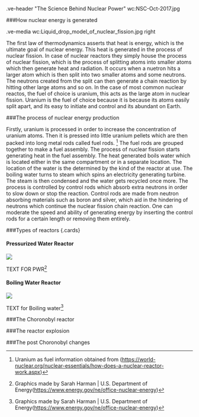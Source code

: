 .ve-header  "The Science Behind Nuclear Power" wc:NSC-Oct-2017.jpg




###How nuclear energy is generated

.ve-media wc:Liquid_drop_model_of_nuclear_fission.jpg right

The first law of thermodynamics asserts that heat is energy, which is the ultimate goal of nuclear energy. This heat is generated in the process of nuclear fission. In case of nuclear reactors they simply house the process of nuclear fission, which is the process of splitting atoms into smaller atoms which then generate heat and radiation. It occurs when a nuetron hits a larger atom which is then split into two smaller atoms and some neutrons. The neutrons created from the split can then generate a chain reaction by hitting other large atoms and so on. In the case of most common nuclear reactos, the fuel of choice is uranium, this acts as the large atom in nuclear fission. Uranium is the fuel of choice because it is because its atoms easily split apart, and its easy to initiate and control and its abundant on Earth. 




###The process of nuclear energy production


Firstly, uranium is processed in order to increase the concentration of uranium atoms. Then it is pressed into little uranium pellets which are then packed into long metal rods called fuel rods. [^1] The fuel rods are grouped together to make a fuel assembly. The process of nuclear fission starts generating heat in the fuel assembly. The heat generated boils water which is located either in the same compartment or in a separate location. The location of the water is the determined by the kind of the reactor at use. The boiling water turns to steam which spins an electricity generating turbine. The steam is then condensed and the water gets recycled once more. The process is controlled by control rods which absorb extra neutrons in order to slow down or stop the reaction. Control rods are made from neutron absorbing materials such as boron and silver, which aid in the hindering of neutrons which continue the nuclear fission chain reaction. One can moderate the speed and ability of generating energy by inserting the control rods for a certain length or removing them entirely. 

###Types of reactors {.cards}


#### Pressurized Water Reactor

![](https://www.energy.gov/sites/default/files/styles/full_article_width/public/2019/02/f59/Pressurized_Water_Reactor%201200%20x%20900-01_0.png?itok=0i6xJIWK)

TEXT FOR PWR[^2]

#### Boiling Water Reactor

![](https://www.energy.gov/sites/default/files/styles/full_article_width/public/2019/02/f59/Boiling_Water_Reactor%201200%20x%20900-01_1.png?itok=3YaGV6RX)

TEXT for Boiling water[^2]

###The Choronobyl reactor 

###The reactor explosion

###The post Choronobyl changes



[^1]: Uranium as fuel information obtained from (https://world-nuclear.org/nuclear-essentials/how-does-a-nuclear-reactor-work.aspx)
[^2]: Graphics made by Sarah Harman | U.S. Department of Energy(https://www.energy.gov/ne/office-nuclear-energy)